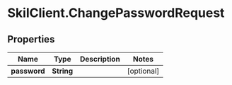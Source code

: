 # SkilClient.ChangePasswordRequest

## Properties
Name | Type | Description | Notes
------------ | ------------- | ------------- | -------------
**password** | **String** |  | [optional] 


